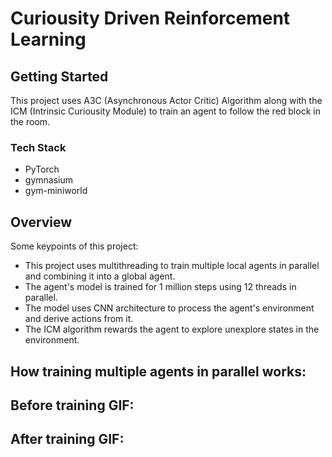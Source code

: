 # Curiousity Driven Reinforcement Learning

## Getting Started

This project uses A3C (Asynchronous Actor Critic) Algorithm along with the ICM (Intrinsic Curiousity Module) to train an agent to follow the red block in the room.

### Tech Stack

* PyTorch 
* gymnasium
* gym-miniworld

## Overview

Some keypoints of this project:

* This project uses multithreading to train multiple local agents in parallel and combining it into a global agent.
* The agent's model is trained for 1 million steps using 12 threads in parallel.
* The model uses CNN architecture to process the agent's environment and derive actions from it.
* The ICM algorithm rewards the agent to explore unexplore states in the environment.


## How training multiple agents in parallel works: 



## Before training GIF:




## After training GIF:




